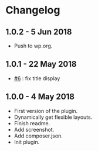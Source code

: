 # Changelog ##

## 1.0.2 - 5 Jun 2018
* Push to wp.org.

## 1.0.1 - 22 May 2018
* [#6](https://github.com/BeAPI/bea-beautiful-flexible/issues/6) : fix title display

## 1.0.0 - 4 May 2018
* First version of the plugin.
* Dynamically get flexible layouts.
* Finish readme.
* Add screenshot.
* Add composer.json.
* Init plugin.
